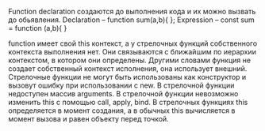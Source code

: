 Function declaration создаются до выполнения кода и их можно вызвать до обьявления. Declaration – function sum(a,b){ }; 
Expression – const sum = function (a,b){ } 

function имеет свой this контекст, а у стрелочных функций собственного контекста выполнения нет. Они связываются с ближайшим по иерархии контекстом, в котором они определены. Другими словами функция не создает собственный контекст исполнения, она использует внешний. Стрелочные функции не могут быть использованы как конструктор и вызовут ошибку при использовании с new. В стрелочной функции недоступен массив arguments. В стрелочной функции невозможно изменить this с помощью call, apply, bind. В стрелочных функциях this определяется в момент создания, а в обычных this вычисляется в момент вызова и равен объекту перед точкой.